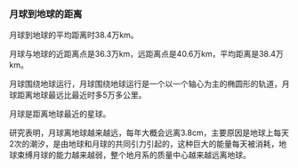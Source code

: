 ### 月球到地球的距离

月球到地球的平均距离时38.4万km。

月球与地球的近距离点是36.3万km，远距离点是40.6万km，平均距离是38.4万km。

月球围绕地球运行，月球围绕地球运行是一个以一个轴心为主的椭圆形的轨道，月球距离地球最远比最近时多5万多公里。

月球是距离地球最近的星球。

研究表明，月球离地球越来越远，每年大概会远离3.8cm，主要原因是地球上每天2次的潮汐，是由地球和月球的共同引力引起的，这种巨大的能量每天被消耗，地球束缚月球的能力越来越弱，整个地月系的质量中心越来越远离地球。